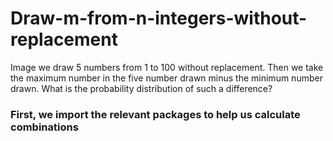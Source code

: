 # Draw-m-from-n-integers-without-replacement
Image we draw 5 numbers from 1 to 100 without replacement. 
Then we take the maximum number in the five number drawn minus the minimum number drawn.
What is the probability distribution of such a difference? 

### First, we import the relevant packages to help us calculate combinations


